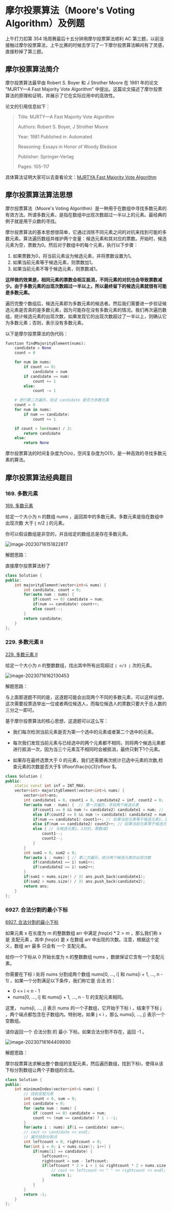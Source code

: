# 摩尔投票算法（Moore's Voting Algorithm）及例题

上午打力扣第 354 场周赛最后十五分钟用摩尔投票算法顺利 AC 第三题，以前没接触过摩尔投票算法，上午比赛的时候去学习了一下摩尔投票算法瞬间有了灵感，直接秒掉了第三题。

## 摩尔投票算法简介

摩尔投票算法最早由 Robert S. Boyer 和 J Strother Moore 在 1981 年的论文 "MJRTY—A Fast Majority Vote Algorithm" 中提出。这篇论文描述了摩尔投票算法的原理和证明，并展示了它在实际应用中的高效性。

论文的引用信息如下：

> Title: MJRTY—A Fast Majority Vote Algorithm 
>
> Authors: Robert S. Boyer, J Strother Moore 
>
> Year: 1981 Published in: Automated 
>
> Reasoning: Essays in Honor of Woody Bledsoe 
>
> Publisher: Springer-Verlag 
>
> Pages: 105-117

具体算法证明大家可以去查看论文：[MJRTYA Fast Majority Vote Algorithm](https://leetcode.cn/link/?target=https://www.cs.ou.edu/~rlpage/dmtools/mjrty.pdf)

## 摩尔投票算法算法思想

摩尔投票算法（Moore's Voting Algorithm）是一种用于在数组中寻找多数元素的有效方法。所谓多数元素，是指在数组中出现次数超过一半以上的元素。最经典的例子就是用于众数的寻找。

摩尔投票算法的基本思想很简单，它通过消除不同元素之间的对抗来找到可能的多数元素。算法遍历数组并维护两个变量：候选元素和其对应的票数。开始时，候选元素为空，票数为0。然后对于数组中的每个元素，执行以下步骤：

1. 如果票数为0，将当前元素设为候选元素，并将票数设置为1。
2. 如果当前元素等于候选元素，则票数加1。
3. 如果当前元素不等于候选元素，则票数减1。

**这样做的效果是，相同元素的票数会相互抵消，不同元素的对抗也会导致票数减少。由于多数元素的出现次数超过一半以上，所以最终留下的候选元素就很有可能是多数元素。**

遍历完整个数组后，候选元素即为多数元素的候选者。然后我们需要进一步验证候选元素是否真的是多数元素，因为可能存在没有多数元素的情况。我们再次遍历数组，统计候选元素的出现次数，如果发现它的出现次数超过了一半以上，则确认它为多数元素；否则，表示没有多数元素。

以下是摩尔投票算法的伪代码：

```python
function findMajorityElement(nums):
    candidate = None
    count = 0

    for num in nums:
        if count == 0:
            candidate = num
        if candidate == num:
            count += 1
        else:
            count -= 1

    # 进行第二次遍历，验证 candidate 是否为多数元素
    count = 0
    for num in nums:
        if num == candidate:
            count += 1

    if count > len(nums) / 2:
        return candidate
    else:
        return None
```

摩尔投票算法的时间复杂度为O(n)，空间复杂度为O(1)，是一种高效的寻找多数元素的算法。

## 摩尔投票算法经典题目

### 169. 多数元素

[169. 多数元素](https://leetcode.cn/problems/majority-element/)

给定一个大小为 n 的数组 nums ，返回其中的多数元素。多数元素是指在数组中出现次数 大于 ⌊ n/2 ⌋ 的元素。

你可以假设数组是非空的，并且给定的数组总是存在多数元素。

![image-20230716151822817](https://typorapic.oss-cn-shenzhen.aliyuncs.com/image-20230716151822817.png)

解题思路：

直接摩尔投票算法秒了

```c++
class Solution {
public:
    int majorityElement(vector<int>& nums) {
        int candidate, count = 0;
        for(auto num : nums) {
            if(count == 0) candidate = num;
            if(num == candidate) count++;
            else count--;
        }
        return candidate;
    }
};
```

### 229. 多数元素 II

[229. 多数元素 II](https://leetcode.cn/problems/majority-element-ii/)

给定一个大小为 *n* 的整数数组，找出其中所有出现超过 `⌊ n/3 ⌋` 次的元素。

![image-20230716162130453](https://typorapic.oss-cn-shenzhen.aliyuncs.com/image-20230716162130453.png)

解题思路：

与上面那道题不同的是，这道题可能会出现两个不同的多数元素，可以这样设想，这次需要投票选举出一位或者两位候选人，而每位候选人的票数只要大于总人数的三分之一即可。

基于摩尔投票算法的核心思想，这道题可以这么写：

+ 我们每次检测当前元素是否为第一个选中的元素或者第二个选中的元素。

+ 每次我们发现当前元素与已经选中的两个元素都不相同，则将两个候选元素都进行抵消一次，因为当三个元素互不相同时会被抵消，最终只剩下1个元素。

+ 如果存在最终选票大于 0 的元素，我们还需要再次统计已选中元素的次数,检查元素的次数是否大于$ \lfloor\frac{n}{3}\rfloor $。

```c++
class Solution {
public:
    static const int inf = INT_MAX;
    vector<int> majorityElement(vector<int>& nums) {
        vector<int>ans;
        int candidate1 = 0, count1 = 0, candidate2 = inf, count2 = 0;
        for(auto num : nums) {  // 第一次遍历，寻找两个候选元素
            if(count1 == 0 && num != candidate2) candidate1 = num; // 设置第一个候选元素
            else if(count2 == 0 && num != candidate1) candidate2 = num; // 设置第二个候选元素
            if(num == candidate1) count1++; // 如果当前元素等于候选元素1，票数加1
            else if(num == candidate2) count2++; // 如果当前元素等于候选元素2，票数加1
            else { // 与候选元素1、2对抗，票数减1
                count1--;
                count2--;
            }
        }
        int sum1 = 0, sum2 = 0;
        for(auto i : nums) { // 第二次遍历，统计两个候选元素的出现次数
            if(candidate1 == i) sum1++;
            if(candidate2 == i) sum2++;
        }
        if(sum1 > nums.size() / 3) ans.push_back(candidate1);
        if(sum2 > nums.size() / 3) ans.push_back(candidate2);
        return ans;
    }
};
```

### 6927. 合法分割的最小下标

[6927. 合法分割的最小下标](https://leetcode.cn/problems/minimum-index-of-a-valid-split/)

如果元素 x 在长度为 m 的整数数组 arr 中满足 $freq(x) * 2 > m$ ，那么我们称 x 是 支配元素 。其中 $freq(x)$ 是 $x$ 在数组 arr 中出现的次数。注意，根据这个定义，数组 arr 最多 只会有 一个 支配元素。

给你一个下标从 0 开始长度为 n 的整数数组 nums ，数据保证它含有一个支配元素。

你需要在下标 i 处将 nums 分割成两个数组 nums[0, ..., i] 和 nums[i + 1, ..., n - 1] ，如果一个分割满足以下条件，我们称它是 合法 的：

+ 0 <= i < n - 1
+ nums[0, ..., i] 和 nums[i + 1, ..., n - 1] 的支配元素相同。

这里， nums[i, ..., j] 表示 nums 的一个子数组，它开始于下标 i ，结束于下标 j ，两个端点都包含在子数组内。特别地，如果 j < i ，那么 nums[i, ..., j] 表示一个空数组。

请你返回一个 合法分割 的 最小 下标。如果合法分割不存在，返回 -1 。

![image-20230716164409930](https://typorapic.oss-cn-shenzhen.aliyuncs.com/image-20230716164409930.png)

解题思路：

摩尔投票算法求解出整个数组的支配元素，然后遍历数组，找到下标i，使得从该下标分割数组让两个子数组的合法。

```c++
class Solution {
public:
    int minimumIndex(vector<int>& nums) {
        // 找到支配元素
        int count = 0, sum = 0;
        int candidate = 0;
        for (auto num : nums) {
            if (count == 0) candidate = num;
            count += (num == candidate) ? 1 : -1;
        }
        for(auto i : nums) if(i == candidate) sum++;
        // cout << candidate << endl;
        // 遍历找到分割点
        int leftcount = 0, rightcount = 0;
        for(int i = 0; i < nums.size(); i++) {
            if(nums[i] == candidate) {
                leftcount++;
                rightcount = sum - leftcount;
                if(leftcount * 2 > i + 1 && rightcount * 2 > nums.size() - i - 1) {
                    // cout << leftcount << " " << rightcount << endl;
                    return i;
                }
            }
        }
        return -1;
    }
};
```

